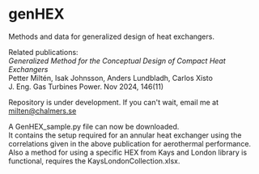 # genHEX
Methods and data for generalized design of heat exchangers. 

Related publications:  
_Generalized Method for the Conceptual Design of Compact Heat Exchangers_  
Petter Miltén, Isak Johnsson, Anders Lundbladh, Carlos Xisto  
J. Eng. Gas Turbines Power. Nov 2024, 146(11)  

Repository is under development. If you can't wait, email me at milten@chalmers.se

A GenHEX_sample.py file can now be downloaded.  
It contains the setup required for an annular heat exchanger using the correlations given in the above publication for aerothermal performance.  
Also a method for using a specific HEX from Kays and London library is functional, requires the KaysLondonCollection.xlsx.
